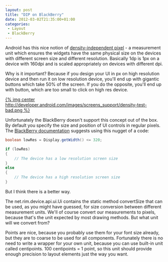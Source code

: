 ```yaml
---
layout: post
title: "DIP on BlackBerry"
date: 2012-03-02T21:35:00+01:00
categories:
 - Layout
 - BlackBerry
---
```


Android has this nice notion of [density-independent pixel](http://developer.android.com/guide/practices/screens_support.html#density-independence) - a measurement unit which ensures the widgets have the same physical size on the devices with different screen size and different resolution. Basically 1dp is 1px on a device with 160dpi and is scaled appropriately on devices with different dpi.

Why is it important? Because if you design your UI in px on high resolution device and then run it on low resolution device, you'll end up with gigantic buttons which take 50% of the screen. If you do the opposite, you'll end up with button, which are too small to click on high res device.

[{% img center http://developer.android.com/images/screens_support/density-test-bad.png %}](http://developer.android.com/images/screens_support/density-test-bad.png)

Unfortunately the BlackBerry doesn't support this concept out of the box. By default you specify the size and position of UI controls in regular pixels. The [BlackBerry documentation](http://docs.blackberry.com/en/developers/deliverables/29251/Developing_apps_for_different_screen_sizes_1579421_11.jsp) suggests using this nugget of a code:

``` java
boolean lowRes = Display.getWidth() <= 320;

if (lowRes)
{
    // The device has a low resolution screen size
}
else
{
    // The device has a high resolution screen size
}
```

But I think there is a better way.

The net.rim.device.api.ui.Ui contains the static method convertSize that can be used, as you might have guessed, for size conversion between different measurement units. We'll of course convert our measurements to pixels, because that's the unit expected by most drawing methods. But what unit will we convert from?

Points are nice, because you probably use them for your font size already, but they are to coarse to be used for all components. Fortunately there is no need to write a wrapper for your own unit, because you can use built-in unit called centipoints. 100 centipoints = 1 point, so this unit should provide enough precision to layout elements just the way you want.

